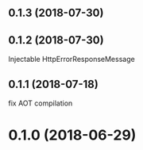 <a name="0.1.3"></a>
## 0.1.3 (2018-07-30)



<a name="0.1.2"></a>
## 0.1.2 (2018-07-30)
Injectable HttpErrorResponseMessage


<a name="0.1.1"></a>
## 0.1.1 (2018-07-18)
fix AOT compilation


<a name="0.1.0"></a>
# 0.1.0 (2018-06-29)



